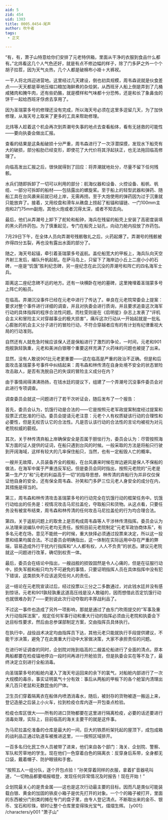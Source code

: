 ```yaml
---
aid: 5
zid: 454
uid: 1303
title: 0005.0454-尾声
author: 吹牛者
tags: 
 - 正文

---
```




  “有，有，萧子山特意给你们安排了元老特供箱，里面从干净的衣服到食品什么都有。”北炜看这几个人气色还好，就是有点不修边幅的样子，除了门多萨之外一个个胡子拉茬，因为天气炎热，几个人都是破棉布小褂＋大裤衩。

  一干人将北炜迎进营地。这里经过几天建设，倒也初具规模，周韦森说就是伙食差点——天天都是草地压缩口粮加海鲜煮的杂烩粥，从西班牙人船上倒是弄到了几桶咸猪肉和腌牛肉，还有些奶酪，就是模样和气味都十分恐怖，还是和长了象鼻虫的饼干一起给西班牙俘虏去享用了。

  因为圣瑞蒙多号的修理还没有完成，所以海天号必须在这里多逗留几天，为了加快修理，从海天号上取来了更多的工具来帮助修理。

  北炜等人趁着这个机会再次到弄潮号失事的地点去查看船体，看有无拯救的可能性——要向执委会做出汇报。

  查看的结果是这条船破损十分严重，周韦森进行了一次浮潜探摸，发现水下船壳有大的破损，部分船肋已经变形，即使花了大代价将其浮起扶正，也无法拖回临高修理了。

  向临高发出汇报之后，很快就得到了回应：将弄潮就地处分，尽量不留下任何残骸。

  水兵们随即拆卸了一切可以利用的部分：航海仪器和设备、火控设备、船帆、帆缆、一部分可拆卸的船材——包括露出的螺旋桨。至于船上的轻型武器和弹药、随船工具在台风袭来前就已经上岸，无需再捞。至于大炮使用的弹药因为过于沉重就只能放弃了。接着，又用绞盘和滑车从礁盘上捞起了船锚和锚链、一门100mm主炮和2门75mm副炮，其他火炮或者沉得太深，或者不知去向。

  最后，他们从弄潮号上卸下了舵轮和船钟，海兵在残留的船壳上安装了高密度装填的黑火药炸药包。为了慎重起见，专门在船壳上钻孔，向动力舱内投放了炸药包。

  7月29日下午，在全体人员向弄潮号残骸敬礼之后，火药起爆了。弄潮号的残骸被炸得四分五裂，再也没有露出水面的部分了。

  随之，海天号起锚，牵引着圣瑞蒙多号返航。盖伦船宽大的甲板上，海兵队向天空齐射三发后，编队升帆起航。在萨马岛上，只留下了海岸边小丘上二座小小的石碑，一座是“饥饿”胜利纪念碑，另一座纪念在此沉没的弄潮号和阵亡的四名海军士兵。

  距离这二座纪念碑不远的地方。还有一块横卧在地的墓碑，这里掩埋着圣瑞蒙多号上阵亡的船员。

  在临高。弄潮沉没事件已经在元老中进行了传达了。单良在元老院常委会上提案：要求对整个事件进行详细的调查，并且对执委会进行质询，并且要求追查这次海军行动的具体指挥的程序合法性问题。而杜雯则是在《启明星》杂志上发表了“评机会主义和冒险主义对穿越事业的极大损害”，痛斥这次行动从一开始起就是一批私心膨胀的机会主义分子进行的冒险行动，不符合穿越者应有的有计划有纪律重视大局的行动准则。

  自然还有人就危急时候应该保人还是保船进行了激烈的争论，一时间，元老和901炮舰孰轻孰重，元老和美洲白银哪个重要这样充满了火药味的问题也被提了出来。

  显然，没有人敢说901比元老更重要——这在临高是严重的政治不正确。但是和后面攻击圣瑞蒙多号事件中纠结起来：周韦森和林传清在自身处境不安全的状态冒险攻击敌人，是否有洗脱自己的失误的冒险主义成分在内？

  由于事情闹得沸沸扬扬，在钱水廷的提议下，组建了一个弄潮号沉没事件委员会对此进行专项调查。

  调查委员会就这一问题进行了若干次听证会，随后发布了一个报告：

  首先，委员会认为，饥饿行动是合法的——它是按照元老军政提案制度经过提案和投票正式批准的行动。委员会提请元老注意：元老个人有权质疑该行动的合理性和必要性，但是无权否认它的合法性。凡是否认该行动的合法性的言论均被视为对元老院权威的藐视。

  其次，关于林传清弃船上岸确保安全是否属于胆怯行为，委员会认为：尽管按照海军方面的证人提供的证词，在船只遇到台风的时候。一般采取的方法是将船只行驶到开阔海域，这样有较大的几率保住船只，当然，也有一定船毁人亡的概率。

  一艘并无故障，人员装备齐全的舰船，在台风袭来时候在岸边避风是保人不保船的做法，在海军中属于严重违反军纪。但是委员会同时指出，按照元老院的“元老是第一生产力”和“元老的利益高于一切”的指导思想，林传清的弃船行为并非仅仅保证他自身的安全，还有保全周韦森、孙笑和门多萨三位元老人身安全的成分在内，其措施是得当的。

  第三，周韦森和林传清攻击圣瑞蒙多号的行动完全在饥饿行动的框架任务中。饥饿行动给出的任务是：视情况攻击马尼拉盖伦，夺取船只和货物。从这点看，只要任务没有被宣布结束，周韦森和林传清的任何攻击马尼拉盖伦的行为均合理合法。

  第四，关于返航问题上的取舍上是否构成周韦森等人干涉林传清指挥。委员会认为从法理来说编队中的元老均无责任。按照目前元老院制定“元老军政协商体系”，有多名元老在场，意见不能统一的时候，重大抉择必须通过投票来决定，所以这一投票和结果均属合法。不过委员会明确指出，这一体制在实际运用中存在严重的弊端，容易造成外行干扰内行指挥和“人人都有权，人人不负责”的状态。建议元老院就这一问题进行改革，确切到权责一体。

  最后，委员会在结论中指出，一艘战舰的损毁固然是令人心痛的，但是在征服行动中，损失军舰和船只均为不可避免的事情，只要证明指挥人员在具体指挥中没有犯下错误，这类损失不应该追究任何人的责任。

  这一结论在元老院宣读过后，经过投票以三分之二多数通过，对此钱水廷并没有感到惊讶。元老和901孰轻孰重这道高压线是没人敢碰的，因而想借此否定饥饿行动也就很难办到了——更别说此次行动夺取的丰厚战利品了。

  不过这一事件也造成了另外一项影响，那就是通过了由东门吹雨提交的“军事及重大行动指挥法案”，规定任何军事行动和重大行动的指挥必须由元老院和执委会下达目标性要求，然后由总参谋部制定方案，交由指挥员具体执行。

  在执行中，战役战术决定均由指挥员下达，其他元老只能就执行手段提供建议，不能干涉决策，避免了在此类重大行动中大家做决策，大家不承担责任的问题。

  在进行听证调查的同时，企划院对拖到临高的二艘盖伦船进行了全面的清点。原本两船都要在检疫锚地停泊一段时间再进行开舱验货，但是执委会实在等不及了，最终决定立刻进行全船消毒。

  向圣瑞蒙多号的船舱内灌入了海天号运回来的余下的氯气，对船舱内部进行了一次大规模的毒杀，事实证明氯气十分有效：事后从两船的甲板下的各个舱室内清理出来几百只老鼠和无数昆虫的尸体。

  卫生员们穿着隔离衣在船体内喷洒消毒水，随后，被封存的货物被逐一搬运上来，登记造册之后装上小火车，拉到检疫仓库内逐一开包查点检验。

  检疫仓库区很大——所有的进口货物都要在这里进行隔离检疫，必要的话还要进行消毒处理，实际上，目前临高的海关主要干的就是这件事。

  为马尼拉盖伦准备的仓库是最大的一间，巨大的铁质桁架托起的屋顶下，成包成箱的战利品正通过轨道车被推进这里，一一按照区域排开。

  一百多名归化民工作人员被带了进来，他们来自各个部门：海关、企划院、警察、军队和芳草地的学生。现在他们一色穿着白色的隔离衣：反穿身后系带，全身都无口袋，戴着帽子、防护眼镜和手套。

  “按照五人一组分队，逐个开包点验！”孙笑穿着同样的衣服，拿着扩音器吼叫道，“一切物品都要唱报唱登，发现任何异常情况及时报告！现在开始！”

  企划院最关心的是贵金属——这也是这次行动最主要的目标。因而凡是类似可能装载白银、黄金的加固的铁皮小箱子是优先打开的对象。一个个的箱子被打开，里面的东西被分门别类的摊在专门的盘子里，由专人登记清点。不断取出来的金币、银币、宝石和珍珠，顿时让整个仓库里变得珠光宝气，熠熠生辉。
[y001]: /characters/y001 "萧子山"


